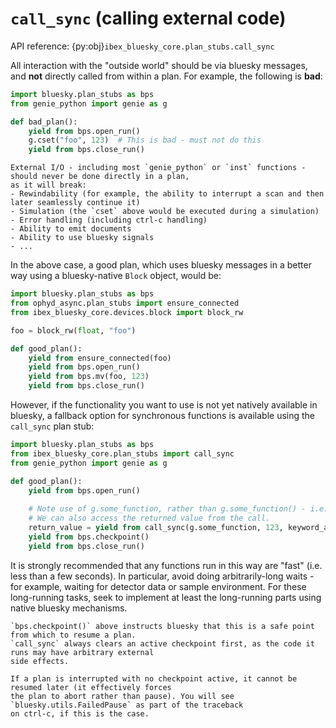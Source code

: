 # `call_sync` (calling external code)

API reference: {py:obj}`ibex_bluesky_core.plan_stubs.call_sync`

All interaction with the "outside world" should be via bluesky messages, and **not** directly called from
within a plan. For example, the following is **bad**:

```python
import bluesky.plan_stubs as bps
from genie_python import genie as g

def bad_plan():
    yield from bps.open_run()
    g.cset("foo", 123)  # This is bad - must not do this
    yield from bps.close_run()
```

```{danger}
External I/O - including most `genie_python` or `inst` functions -  should never be done directly in a plan,
as it will break:
- Rewindability (for example, the ability to interrupt a scan and then later seamlessly continue it)
- Simulation (the `cset` above would be executed during a simulation)
- Error handling (including ctrl-c handling)
- Ability to emit documents
- Ability to use bluesky signals
- ...
```

In the above case, a good plan, which uses bluesky messages in a better way using 
a bluesky-native `Block` object, would be:

```python
import bluesky.plan_stubs as bps
from ophyd_async.plan_stubs import ensure_connected
from ibex_bluesky_core.devices.block import block_rw

foo = block_rw(float, "foo")

def good_plan():
    yield from ensure_connected(foo)
    yield from bps.open_run()
    yield from bps.mv(foo, 123)
    yield from bps.close_run()
```

However, if the functionality you want to use is not yet natively available in bluesky, a fallback option
for synchronous functions is available using the `call_sync` plan stub:

```python
import bluesky.plan_stubs as bps
from ibex_bluesky_core.plan_stubs import call_sync
from genie_python import genie as g

def good_plan():
    yield from bps.open_run()
    
    # Note use of g.some_function, rather than g.some_function() - i.e. a function reference
    # We can also access the returned value from the call.
    return_value = yield from call_sync(g.some_function, 123, keyword_argument=456)
    yield from bps.checkpoint()
    yield from bps.close_run()
```

It is strongly recommended that any functions run in this way are "fast" (i.e. less than a few seconds).
In particular, avoid doing arbitrarily-long waits - for example, waiting for detector data
or sample environment. For these long-running tasks, seek to implement at least the long-running parts using 
native bluesky mechanisms.

```{note}
`bps.checkpoint()` above instructs bluesky that this is a safe point from which to resume a plan. 
`call_sync` always clears an active checkpoint first, as the code it runs may have arbitrary external
side effects.

If a plan is interrupted with no checkpoint active, it cannot be resumed later (it effectively forces
the plan to abort rather than pause). You will see `bluesky.utils.FailedPause` as part of the traceback
on ctrl-c, if this is the case.
```
